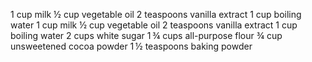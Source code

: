 1 cup milk
½ cup vegetable oil
2 teaspoons vanilla extract
1 cup boiling water
1 cup milk
½ cup vegetable oil
2 teaspoons vanilla extract
1 cup boiling water
2 cups white sugar
1 ¾ cups all-purpose flour
¾ cup unsweetened cocoa powder
1 ½ teaspoons baking powder